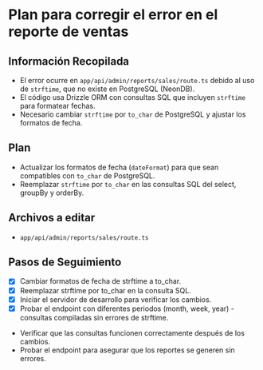 # Plan para corregir el error en el reporte de ventas

## Información Recopilada
- El error ocurre en `app/api/admin/reports/sales/route.ts` debido al uso de `strftime`, que no existe en PostgreSQL (NeonDB).
- El código usa Drizzle ORM con consultas SQL que incluyen `strftime` para formatear fechas.
- Necesario cambiar `strftime` por `to_char` de PostgreSQL y ajustar los formatos de fecha.

## Plan
- Actualizar los formatos de fecha (`dateFormat`) para que sean compatibles con `to_char` de PostgreSQL.
- Reemplazar `strftime` por `to_char` en las consultas SQL del select, groupBy y orderBy.

## Archivos a editar
- `app/api/admin/reports/sales/route.ts`

## Pasos de Seguimiento
- [x] Cambiar formatos de fecha de strftime a to_char.
- [x] Reemplazar strftime por to_char en la consulta SQL.
- [x] Iniciar el servidor de desarrollo para verificar los cambios.
- [x] Probar el endpoint con diferentes periodos (month, week, year) - consultas compiladas sin errores de strftime.
- Verificar que las consultas funcionen correctamente después de los cambios.
- Probar el endpoint para asegurar que los reportes se generen sin errores.
